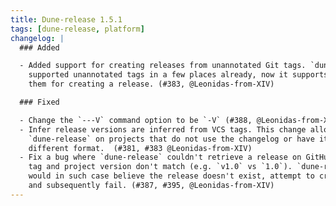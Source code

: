 ```yaml
---
title: Dune-release 1.5.1
tags: [dune-release, platform]
changelog: |
  ### Added

  - Added support for creating releases from unannotated Git tags. `dune-release`
    supported unannotated tags in a few places already, now it supports using
    them for creating a release. (#383, @Leonidas-from-XIV)

  ### Fixed

  - Change the `---V` command option to be `-V` (#388, @Leonidas-from-XIV)
  - Infer release versions are inferred from VCS tags. This change allows using
    `dune-release` on projects that do not use the changelog or have it in a
    different format.  (#381, #383 @Leonidas-from-XIV)
  - Fix a bug where `dune-release` couldn't retrieve a release on GitHub if the
    tag and project version don't match (e.g. `v1.0` vs `1.0`). `dune-release`
    would in such case believe the release doesn't exist, attempt to create it
    and subsequently fail. (#387, #395, @Leonidas-from-XIV)
---
```


